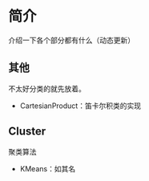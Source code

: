 # 简介

介绍一下各个部分都有什么（动态更新）

## 其他

不太好分类的就先放着。

- CartesianProduct：笛卡尔积类的实现

## Cluster

聚类算法

- KMeans：如其名